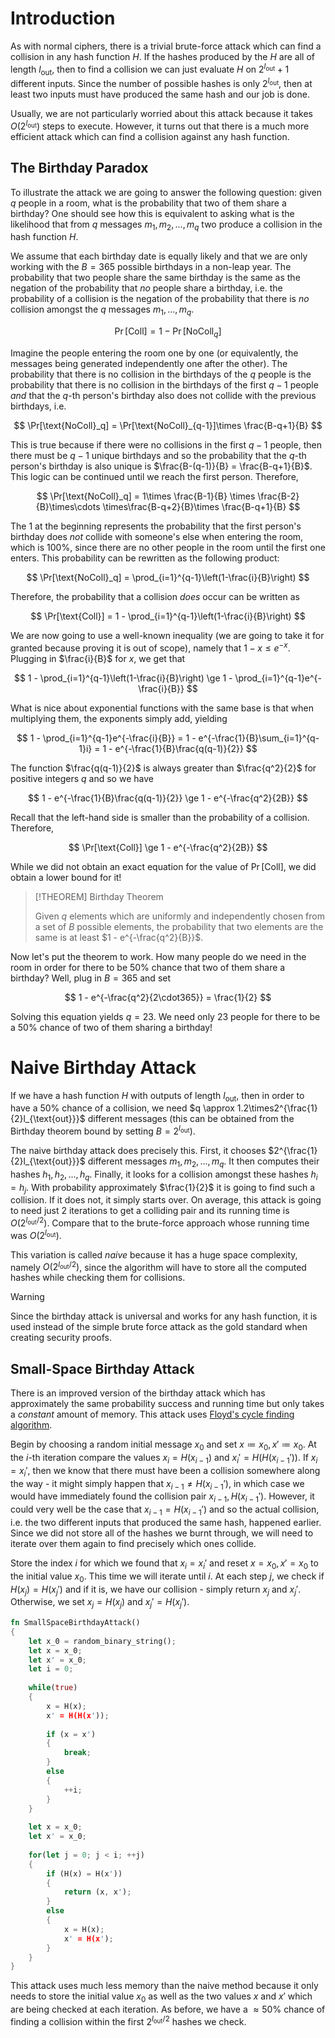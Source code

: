 # Introduction

As with normal ciphers, there is a trivial brute-force attack which can find a collision in any hash function $H$. If the hashes produced by the $H$ are all of length $l_{\text{out}}$, then to find a collision we can just evaluate $H$ on $2^{l_{\text{out}}}+1$ different inputs. Since the number of possible hashes is only $2^{l_{\text{out}}}$, then at least two inputs must have produced the same hash and our job is done. 

Usually, we are not particularly worried about this attack because it takes $O(2^{l_{\text{out}}})$ steps to execute. However, it turns out that there is a much more efficient attack which can find a collision against any hash function.

## The Birthday Paradox
To illustrate the attack we are going to answer the following question: given $q$ people in a room, what is the probability that two of them share a birthday? One should see how this is equivalent to asking what is the likelihood that from $q$ messages $m_1, m_2, ..., m_q$ two produce a collision in the hash function $H$.

We assume that each birthday date is equally likely and that we are only working with the $B = 365$ possible birthdays in a non-leap year. The probability that two people share the same birthday is the same as the negation of the probability that *no* people share a birthday, i.e.
the probability of a collision is the negation of the probability that there is *no* collision amongst the $q$ messages $m_1, ..., m_q$.

$$
\Pr[\text{Coll}] = 1 - \Pr[\text{NoColl}_q]
$$

Imagine the people entering the room one by one (or equivalently, the messages being generated independently one after the other). The probability that there is no collision in the birthdays of the $q$ people is the probability that there is no collision in the birthdays of the first $q-1$ people *and* that the $q$-th person's birthday also does not collide with the previous birthdays, i.e.

$$
\Pr[\text{NoColl}_q] = \Pr[\text{NoColl}_{q-1}]\times \frac{B-q+1}{B}
$$

This is true because if there were no collisions in the first $q-1$ people, then there must be $q-1$ unique birthdays and so the probability that the $q$-th person's birthday is also unique is $\frac{B-(q-1)}{B} = \frac{B-q+1}{B}$. This logic can be continued until we reach the first person. Therefore,

$$
\Pr[\text{NoColl}_q] = 1\times \frac{B-1}{B} \times \frac{B-2}{B}\times\cdots \times\frac{B-q+2}{B}\times \frac{B-q+1}{B}
$$

The 1 at the beginning represents the probability that the first person's birthday does *not* collide with someone's else when entering the room, which is 100%, since there are no other people in the room until the first one enters. This probability can be rewritten as the following product:

$$
\Pr[\text{NoColl}_q] = \prod_{i=1}^{q-1}\left(1-\frac{i}{B}\right)
$$

Therefore, the probability that a collision *does* occur can be written as

$$
\Pr[\text{Coll}] = 1 - \prod_{i=1}^{q-1}\left(1-\frac{i}{B}\right)
$$

We are now going to use a well-known inequality (we are going to take it for granted because proving it is out of scope), namely that $1-x \le e^{-x}$. Plugging in $\frac{i}{B}$ for $x$, we get that

$$
1 - \prod_{i=1}^{q-1}\left(1-\frac{i}{B}\right) \ge 1 - \prod_{i=1}^{q-1}e^{-\frac{i}{B}}
$$

What is nice about exponential functions with the same base is that when multiplying them, the exponents simply add, yielding

$$
1 - \prod_{i=1}^{q-1}e^{-\frac{i}{B}} = 1 - e^{-\frac{1}{B}\sum_{i=1}^{q-1}i} = 1 - e^{-\frac{1}{B}\frac{q(q-1)}{2}}
$$

The function $\frac{q(q-1)}{2}$ is always greater than $\frac{q^2}{2}$ for positive integers $q$ and so we have

$$
1 - e^{-\frac{1}{B}\frac{q(q-1)}{2}} \ge 1 - e^{-\frac{q^2}{2B}}
$$

Recall that the left-hand side is smaller than the probability of a collision. Therefore,

$$
\Pr[\text{Coll}] \ge 1 - e^{-\frac{q^2}{2B}}
$$

While we did not obtain an exact equation for the value of $\Pr[\text{Coll}]$, we did obtain a lower bound for it! 

>[!THEOREM] Birthday Theorem
>
>Given $q$ elements which are uniformly and independently chosen from a set of $B$ possible elements, the probability that two elements are the same is at least $1 - e^{-\frac{q^2}{B}}$.
>

Now let's put the theorem to work. How many people do we need in the room in order for there to be 50% chance that two of them share a birthday? Well, plug in $B = 365$ and set 

$$
1 - e^{-\frac{q^2}{2\cdot365}} = \frac{1}{2}
$$

Solving this equation yields $q = 23$. We need only 23 people for there to be a 50% chance of two of them sharing a birthday!

# Naive Birthday Attack

If we have a hash function $H$ with outputs of length $l_{\text{out}}$, then in order to have a 50% chance of a collision, we need $q \approx 1.2\times2^{\frac{1}{2}l_{\text{out}}}$ different messages (this can be obtained from the Birthday theorem bound by setting $B = 2^{l_{\text{out}}}$). 

The naive birthday attack does precisely this. First, it chooses $2^{\frac{1}{2}l_{\text{out}}}$ different messages $m_1, m_2, ..., m_q$. It then computes their hashes $h_1, h_2, ..., h_q$. Finally, it looks for a collision amongst these hashes $h_i = h_j$. With probability approximately $\frac{1}{2}$ it is going to find such a collision. If it does not, it simply starts over. On average, this attack is going to need just 2 iterations to get a colliding pair and its running time is $O(2^{l_{\text{out}}/2})$. Compare that to the brute-force approach whose running time was $O(2^{l_{\text{out}}})$.

This variation is called *naive* because it has a huge space complexity, namely $O(2^{l_{\text{out}}/2})$, since the algorithm will have to store all the computed hashes while checking them for collisions.

>[!WARNING]
>
>Since the birthday attack is universal and works for any hash function, it is used instead of the simple brute force attack as the gold standard when creating security proofs.
>

## Small-Space Birthday Attack

There is an improved version of the birthday attack which has approximately the same probability success and running time but only takes a *constant* amount of memory. This attack uses [Floyd's cycle finding algorithm](https://en.wikipedia.org/wiki/Cycle_detection).

Begin by choosing a random initial message $x_0$ and set $x \coloneqq x_0, x' \coloneqq x_0$. At the $i$-th iteration compare the values $x_i = H(x_{i-1})$ and $x_i' = H(H(x_{i-1}'))$. If $x_i = x_i'$, then we know that there must have been a collision somewhere along the way - it might simply happen that $x_{i-1} \ne  H(x_{i-1}')$, in which case we would have immediately found the collision pair $x_{i-1}, H(x_{i-1}')$. However, it could very well be the case that $x_{i-1} =  H(x_{i-1}')$ and so the actual collision, i.e. the two different inputs that produced the same hash, happened earlier. Since we did not store all of the hashes we burnt through, we will need to iterate over them again to find precisely which ones collide.

Store the index $i$ for which we found that $x_i = x_i'$ and reset $x = x_0, x' = x_0$ to the initial value $x_0$. This time we will iterate until $i$. At each step $j$, we check if $H(x_j) = H(x_j')$ and if it is, we have our collision - simply return $x_j$ and $x_j'$. Otherwise, we set $x_j = H(x_j)$ and $x_j' =H(x_j')$.

```rust
fn SmallSpaceBirthdayAttack()
{
	let x_0 = random_binary_string();
	let x = x_0;
	let x' = x_0;
	let i = 0;
	
	while(true)
	{
		x = H(x);
		x' = H(H(x'));
		
		if (x = x')
		{
			break;
		}
		else
		{
			++i;
		}
	}
	
	let x = x_0;
	let x' = x_0;
	
	for(let j = 0; j < i; ++j)
	{
		if (H(x) = H(x'))
		{
			return (x, x');
		}
		else
		{
			x = H(x);
			x' = H(x');
		}
	}
}
```

This attack uses much less memory than the naive method because it only needs to store the initial value $x_0$ as well as the two values $x$ and $x'$ which are being checked at each iteration. As before, we have a $\approx 50\%$ chance of finding a collision within the first $2^{l_{\text{out}}/2}$ hashes we check.